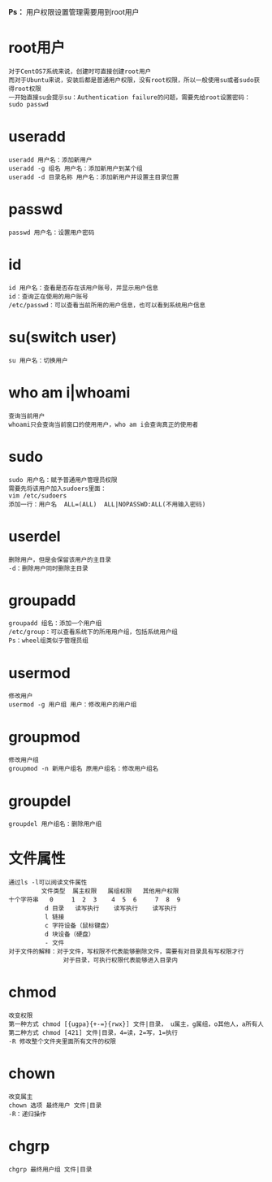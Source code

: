 __Ps：__ 用户权限设置管理需要用到root用户
# root用户
```
对于CentOS7系统来说，创建时可直接创建root用户
而对于Ubuntu来说，安装后都是普通用户权限，没有root权限，所以一般使用su或者sudo获得root权限
一开始直接su会提示su：Authentication failure的问题，需要先给root设置密码：
sudo passwd
```

# useradd
```
useradd 用户名：添加新用户
useradd -g 组名 用户名：添加新用户到某个组
useradd -d 目录名称 用户名：添加新用户并设置主目录位置
```

# passwd
```
passwd 用户名：设置用户密码
```

# id
```
id 用户名：查看是否存在该用户账号，并显示用户信息
id：查询正在使用的用户账号
/etc/passwd：可以查看当前所用的用户信息，也可以看到系统用户信息
```

# su(switch user)
```
su 用户名：切换用户
```

# who am i|whoami
```
查询当前用户
whoami只会查询当前窗口的使用用户，who am i会查询真正的使用者
```

# sudo
```
sudo 用户名：赋予普通用户管理员权限
需要先将该用户加入sudoers里面：
vim /etc/sudoers
添加一行：用户名  ALL=(ALL)  ALL|NOPASSWD:ALL(不用输入密码)
```

# userdel
```
删除用户，但是会保留该用户的主目录
-d：删除用户同时删除主目录
```

# groupadd
```
groupadd 组名：添加一个用户组
/etc/group：可以查看系统下的所用用户组，包括系统用户组
Ps：wheel组类似于管理员组
```

# usermod 
```
修改用户
usermod -g 用户组 用户：修改用户的用户组
```

# groupmod
```
修改用户组
groupmod -n 新用户组名 原用户组名：修改用户组名
```

# groupdel
```
groupdel 用户组名：删除用户组
```

# 文件属性
```
通过ls -l可以阅读文件属性
         文件类型  属主权限   属组权限   其他用户权限
十个字符串   0     1  2  3    4  5  6     7  8  9
          d 目录   读写执行    读写执行    读写执行
          l 链接
          c 字符设备（鼠标键盘）
          d 块设备（硬盘）
          - 文件
对于文件的解释：对于文件，写权限不代表能够删除文件，需要有对目录具有写权限才行
               对于目录，可执行权限代表能够进入目录内
```

# chmod
```
改变权限
第一种方式 chmod [{ugpa}{+-=}{rwx}] 文件|目录， u属主，g属组，o其他人，a所有人
第二种方式 chmod [421] 文件|目录，4=读，2=写，1=执行
-R 修改整个文件夹里面所有文件的权限
```

# chown
```
改变属主
chown 选项 最终用户 文件|目录
-R：递归操作
```

# chgrp
```
chgrp 最终用户组 文件|目录
```